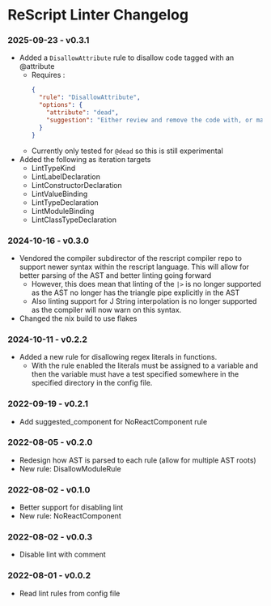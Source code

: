# ReScript Linter Changelog

### 2025-09-23 - v0.3.1
* Added a `DisallowAttribute` rule to disallow code tagged with an @attribute
  * Requires :
    ```json
    {
      "rule": "DisallowAttribute",
      "options": {
        "attribute": "dead",
        "suggestion": "Either review and remove the code with, or mark it as @live"
      }
    }
    ```
  * Currently only tested for `@dead` so this is still experimental
* Added the following as iteration targets
  * LintTypeKind
  * LintLabelDeclaration
  * LintConstructorDeclaration
  * LintValueBinding
  * LintTypeDeclaration
  * LintModuleBinding
  * LintClassTypeDeclaration

### 2024-10-16 - v0.3.0
* Vendored the compiler subdirector of the rescript compiler repo to support newer syntax within the rescript language. This will allow for better parsing of the AST and better linting going forward
  * However, this does mean that linting of the `|>` is no longer supported as the AST no longer has the triangle pipe explicitly in the AST
  * Also linting support for J String interpolation is no longer supported as the compiler will now warn on this syntax.
* Changed the nix build to use flakes

### 2024-10-11 - v0.2.2
* Added a new rule for disallowing regex literals in functions.
  * With the rule enabled the literals must be assigned to a variable and then the variable must have a test specified somewhere in the specified directory in the config file.

### 2022-09-19 - v0.2.1
* Add suggested_component for NoReactComponent rule

### 2022-08-05 - v0.2.0
* Redesign how AST is parsed to each rule (allow for multiple AST roots)
* New rule: DisallowModuleRule

### 2022-08-02 - v0.1.0
* Better support for disabling lint
* New rule: NoReactComponent

### 2022-08-02 - v0.0.3
* Disable lint with comment

### 2022-08-01 - v0.0.2
* Read lint rules from config file
